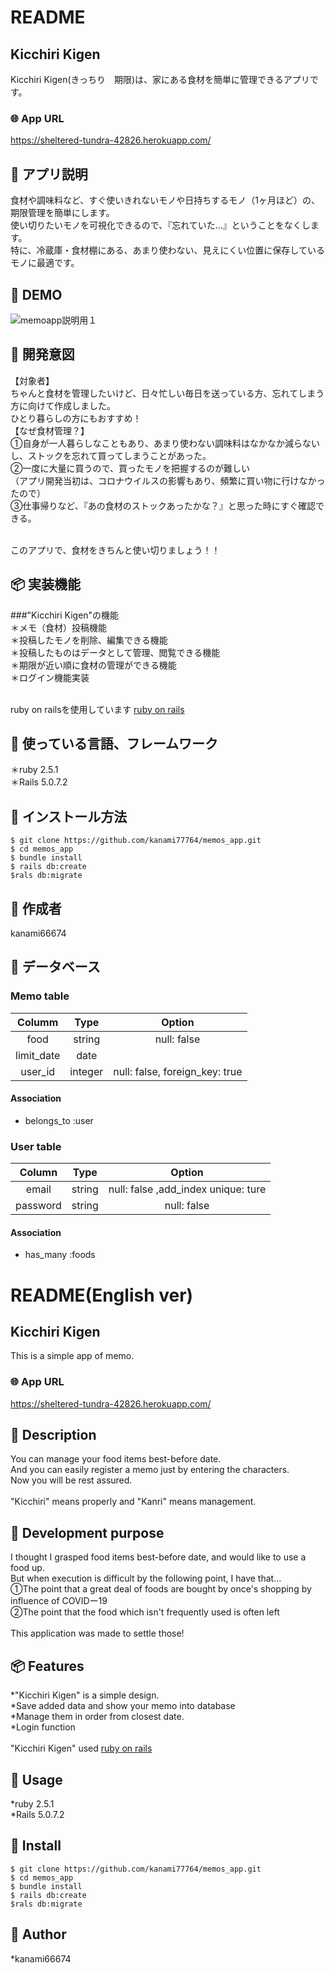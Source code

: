# README

## Kicchiri Kigen
Kicchiri Kigen(きっちり　期限)は、家にある食材を簡単に管理できるアプリです。

### 🌐 App URL
https://sheltered-tundra-42826.herokuapp.com/

## 💬 アプリ説明
食材や調味料など、すぐ使いきれないモノや日持ちするモノ（1ヶ月ほど）の、期限管理を簡単にします。
<br>使い切りたいモノを可視化できるので、『忘れていた...』ということをなくします。
<br>特に、冷蔵庫・食材棚にある、あまり使わない、見えにくい位置に保存しているモノに最適です。


## 🎨 DEMO
![memoapp説明用１](https://user-images.githubusercontent.com/64050565/83348378-ee67e780-a366-11ea-8933-6b60b35f84cc.png)

## 💬 開発意図
【対象者】
<br>ちゃんと食材を管理したいけど、日々忙しい毎日を送っている方、忘れてしまう方に向けて作成しました。
<br>ひとり暮らしの方にもおすすめ！
<br>【なぜ食材管理？】
<br>①自身が一人暮らしなこともあり、あまり使わない調味料はなかなか減らないし、ストックを忘れて買ってしまうことがあった。
<br>②一度に大量に買うので、買ったモノを把握するのが難しい
<br>（アプリ開発当初は、コロナウイルスの影響もあり、頻繁に買い物に行けなかったので）
<br>③仕事帰りなど、『あの食材のストックあったかな？』と思った時にすぐ確認できる。

<br>このアプリで、食材をきちんと使い切りましょう！！


## 📦 実装機能
###"Kicchiri Kigen"の機能
<br>＊メモ（食材）投稿機能
<br>＊投稿したモノを削除、編集できる機能
<br>＊投稿したものはデータとして管理、閲覧できる機能
<br>＊期限が近い順に食材の管理ができる機能
<br>＊ログイン機能実装

<br>ruby on railsを使用しています [ruby on rails](https://rubyonrails.org/)


## 💬 使っている言語、フレームワーク
＊ruby 2.5.1
<br>＊Rails 5.0.7.2


## 💬 インストール方法
```
$ git clone https://github.com/kanami77764/memos_app.git
$ cd memos_app
$ bundle install
$ rails db:create
$rals db:migrate
```

## 👀 作成者
kanami66674

## 💬 データベース
### Memo table
| Columm | Type | Option |
|:------:|:----:|:------:|
|food|string|null: false|
|limit_date|date||
|user_id|integer|null: false, foreign_key: true|

#### Association
- belongs_to :user


### User table
| Column | Type | Option |
|:------:|:----:|:------:|
|email|string|null: false ,add_index  unique: ture|
|password|string|null: false|

#### Association
- has_many :foods



# README(English ver)

## Kicchiri Kigen
This is a simple app of memo.

### 🌐 App URL
https://sheltered-tundra-42826.herokuapp.com/

## 💬 Description
You can manage your food items best-before date.
<br>And you can easily register a memo just by entering the characters.
<br>Now you will be rest assured.
<br>
<br>"Kicchiri" means properly and "Kanri" means management.


## 💬 Development purpose
I thought I grasped food items best-before date, and would like to use a food up.
<br>But when execution is difficult by the following point, I have that...
<br>①The point that a great deal of foods are bought by once's shopping by influence of COVIDー19
<br>②The point that the food which isn't frequently used is often left
<br>
<br>This application was made to settle those!



## 📦 Features
*"Kicchiri Kigen" is a simple design.
<br>*Save added data and show your memo into database
<br>*Manage them in order from closest date.
<br>*Login function
<br>
<br>"Kicchiri Kigen" used [ruby on rails](https://rubyonrails.org/)


## 💬 Usage
*ruby 2.5.1
<br>*Rails 5.0.7.2


## 💬 Install
```
$ git clone https://github.com/kanami77764/memos_app.git
$ cd memos_app
$ bundle install
$ rails db:create
$rals db:migrate
```

## 👀 Author
*kanami66674
